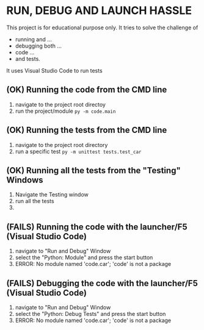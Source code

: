 # RUN, DEBUG AND LAUNCH HASSLE

This project is for educational purpose only. It tries to solve the challenge of 
- running and ...
- debugging both ... 
- code ...
- and tests. 

It uses Visual Studio Code to run tests

## (OK) Running the code from the CMD line
1. navigate to the project root directoy
2. run the project/module `py -m code.main`

## (OK) Running the tests from the CMD line
1. navigate to the project root directory
2. run a specific test `py -m unittest tests.test_car`

## (OK) Running all the tests from the "Testing" Windows
1. Navigate the Testing window
2. run all the tests
3. 

## (FAILS) Running the code with the launcher/F5 (Visual Studio Code)
1. navigate to "Run and Debug" Window
2. select the "Python: Module" and press the start button
3. ERROR: No module named 'code.car'; 'code' is not a package

## (FAILS) Debugging the code with the launcher/F5 (Visual Studio Code)
1. navigate to "Run and Debug" Window
2. select the "Python: Debug Tests" and press the start button
3. ERROR: No module named 'code.car'; 'code' is not a package